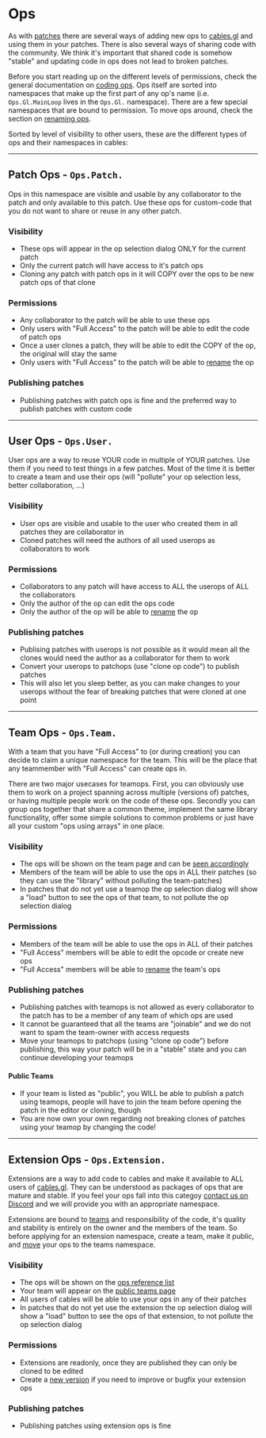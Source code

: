 # Ops

As with [patches](../1_patches/patches) there are several ways of adding new ops to [cables.gl](https://cables.gl) and using them
in your patches. There is also several ways of sharing code with the community. We think it's important that shared code is somehow
"stable" and updating code in ops does not lead to broken patches.

Before you start reading up on the different levels of permissions, check the general documentation on [coding ops](../../5_writing_ops/coding_ops).
Ops itself are sorted into namespaces that make up the first part of any op's name (i.e. `Ops.Gl.MainLoop` lives in the `Ops.Gl.` namespace).
There are a few special namespaces that are bound to permission. To move ops around, check the section on [renaming ops](../../5_writing_ops/dev_renaming).

Sorted by level of visibility to other users, these are the different types of ops and their namespaces in cables:

---

## Patch Ops - `Ops.Patch.`

Ops in this namespace are visible and usable by any collaborator to the patch and only available to this patch.
Use these ops for custom-code that you do not want to share or reuse in any other patch.

### Visibility
- These ops will appear in the op selection dialog ONLY for the current patch
- Only the current patch will have access to it's patch ops
- Cloning any patch with patch ops in it will COPY over the ops to be new patch ops of that clone

### Permissions
- Any collaborator to the patch will be able to use these ops
- Only users with "Full Access" to the patch will be able to edit the code of patch ops
- Once a user clones a patch, they will be able to edit the COPY of the op, the original will stay the same
- Only users with "Full Access" to the patch will be able to [rename](../../5_writing_ops/dev_renaming) the op

### Publishing patches
- Publishing patches with patch ops is fine and the preferred way to publish patches with custom code

---

## User Ops - `Ops.User.`

User ops are a way to reuse YOUR code in multiple of YOUR patches. Use them if you need to test things in a few patches. Most of the time it is
better to create a team and use their ops (will "pollute" your op selection less, better collaboration, ...)

### Visibility
- User ops are visible and usable to the user who created them in all patches they are collaborator in
- Cloned patches will need the authors of all used userops as collaborators to work

### Permissions
- Collaborators to any patch will have access to ALL the userops of ALL the collaborators
- Only the author of the op can edit the ops code
- Only the author of the op will be able to [rename](../../5_writing_ops/dev_renaming) the op

### Publishing patches
- Publising patches with userops is not possible as it would mean all the clones would need the author as a collaborator for them to work
- Convert your userops to patchops (use "clone op code") to publish patches
- This will also let you sleep better, as you can make changes to your userops without the fear of breaking patches that were cloned at one point

---

## Team Ops - `Ops.Team.`

With a team that you have "Full Access" to (or during creation) you can decide to claim a unique namespace for the team. 
This will be the place that any teammember with "Full Access" can create ops in.

There are two major usecases for teamops. First, you can obviously use them to work on a project spanning across multiple (versions of) patches, or  having multiple people work on the code of these ops. 
Secondly you can group ops together that share a common theme, implement the same library functionality, offer some simple solutions to common problems or just have all your custom "ops using arrays" in one place.

### Visibility
- The ops will be shown on the team page and can be [seen accordingly](../2_teams/teams)
- Members of the team will be able to use the ops in ALL their patches (so they can use the "library" without polluting the team-patches)
- In patches that do not yet use a teamop the op selection dialog will show a "load" button to see the ops of that team, to not pollute the op selection dialog

### Permissions
- Members of the team will be able to use the ops in ALL of their patches
- "Full Access" members will be able to edit the opcode or create new ops
- "Full Access" members will be able to [rename](../../5_writing_ops/dev_renaming) the team's ops

### Publishing patches
- Publishing patches with teamops is not allowed as every collaborator to the patch has to be a member of any team of which ops are used
- It cannot be guaranteed that all the teams are "joinable" and we do not want to spam the team-owner with access requests
- Move your teamops to patchops (using "clone op code") before publishing, this way your patch will be in a "stable" state and you can continue developing your teamops

#### Public Teams
- If your team is listed as "public", you WILL be able to publish a patch using teamops, people will have to join the team before opening the patch in the editor or cloning, though
- You are now own your own regarding not breaking clones of patches using your teamop by changing the code!

---

## Extension Ops - `Ops.Extension.`

Extensions are a way to add code to cables and make it available to ALL users of [cables.gl](https://cables.gl). They can be understood as packages of ops that are mature and stable. 
If you feel your ops fall into this categoy [contact us on Discord](https://discord.gg/cablesgl) and we will provide you with an appropriate namespace.

Extensions are bound to [teams](../2_teams/teams) and responsibility of the code, it's quality and stability is entirely on the owner and the members of the
team. So before applying for an extension namespace, create a team, make it public, and [move](../../5_writing_ops/dev_renaming) your ops to the teams namespace.

### Visibility
- The ops will be shown on the [ops reference list](/ops/Ops.Extension)
- Your team will appear on the [public teams page](/teams)
- All users of cables will be able to use your ops in any of their patches
- In patches that do not yet use the extension the op selection dialog will show a "load" button to see the ops of that extension, to not pollute the op selection dialog

### Permissions
- Extensions are readonly, once they are published they can only be cloned to be edited
- Create a [new version](../../5_writing_ops/dev_renaming) if you need to improve or bugfix your extension ops

### Publishing patches
- Publishing patches using extension ops is fine

